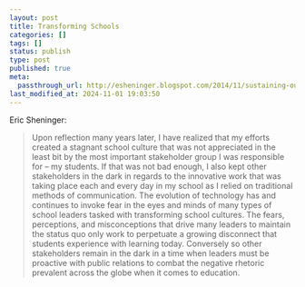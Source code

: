```yaml
---
layout: post
title: Transforming Schools
categories: []
tags: []
status: publish
type: post
published: true
meta:
  passthrough_url: http://esheninger.blogspot.com/2014/11/sustaining-outdated-practices-will-not.html
last_modified_at: 2024-11-01 19:03:50
---
```


Eric Sheninger:


>Upon reflection many years later, I have realized that my efforts created a stagnant school culture that was not appreciated in the least bit by the most important stakeholder group I was responsible for – my students.  If that was not bad enough, I also kept other stakeholders in the dark in regards to the innovative work that was taking place each and every day in my school as I relied on traditional methods of communication.  The evolution of technology has and continues to invoke fear in the eyes and minds of many types of school leaders tasked with transforming school cultures.  The fears, perceptions, and misconceptions that drive many leaders to maintain the status quo only work to perpetuate a growing disconnect that students experience with learning today. Conversely so other stakeholders remain in the dark in a time when leaders must be proactive with public relations to combat the negative rhetoric prevalent across the globe when it comes to education.
